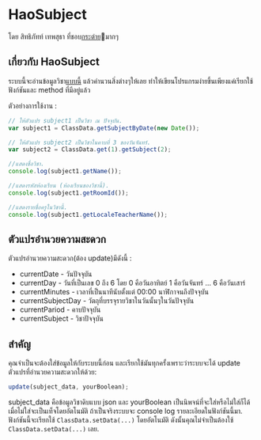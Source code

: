 # HaoSubject
โดย สิทธิภัทท์ เทพสุธา ที่ชอบ[กระต่าย](https://th.wikipedia.org/wiki/%E0%B8%81%E0%B8%A3%E0%B8%B0%E0%B8%95%E0%B9%88%E0%B8%B2%E0%B8%A2)🐇มากๆ

## เกี่ยวกับ HaoSubject
ระบบนี้จะอ่านข้อมูลวิชา[แบบนี้](https://raw.githubusercontent.com/karnhao/HaoWidget/main/subject_data/6-10/6-10.json) แล้วคำนวนสิ่งต่างๆให้เลย ทำให้เขียนโปรแกรมง่ายขึ้นเพียงแค่เรียกใช้ฟังก์ชันและ method ที่มีอยู่แล้ว

ตัวอย่างการใช้งาน :
```js
// ให้ตัวแปร subject1 เป็นวิชา ณ ปัจจุบัน.
var subject1 = ClassData.getSubjectByDate(new Date());

// ให้ตัวแปร subject2 เป็นวิชาในคาบที่ 3 ของวันจันทร์.
var subject2 = ClassData.get(1).getSubject(2);

//แสดงชื่อวิชา.
console.log(subject1.getName());

//แสดงรหัสห้องเรียน (ห้องเรียนของวิชานี้).
console.log(subject1.getRoomId());

//แสดงรายชื่อครูในวิชานี้.
console.log(subject1.getLocaleTeacherName());
```

## ตัวแปรอำนวยความสะดวก
ตัวแปรอำนวยความสะดวก(ต้อง update)มีดังนี้ :
* currentDate - วันปัจจุบัน
* currentDay - วันที่เป็นเลข 0 ถึง 6 โดย 0 คือวันอาทิตย์ 1 คือวันจันทร์ ... 6 คือวันเสาร์
* currentMinutes - เวลาที่เป็นนาทีนับตั้งแต่ 00:00 นาฬิกาจนถึงปัจจุบัน
* currentSubjectDay - วัตถุที่บรรจุรายวิชาในวันนั้นๆในวันปัจจุบัน
* currentPariod - คาบปัจจุบัน
* currentSubject - วิชาปัจจุบัน

## สำคัญ
คุณจำเป็นจะต้องใส่ข้อมูลให้กับระบบนี้ก่อน และเรียกใช้มันทุกครั้งเพราะว่าระบบจะได้ update ตัวแปรที่อำนวยความสะดวกให้ด้วย:
```js
update(subject_data, yourBoolean);
```
subject_data คือข้อมูลวิชาดิบแบบ json และ yourBoolean เป็นนิพจน์ที่จะใส่หรือไม่ใส่ก็ได้ เมื่อไม่ใส่จะเป็นเท็จโดยอัตโนมัติ ถ้าเป็นจริงระบบจะ console log รายละเอียดในฟังก์ชันนี้มา. ฟังก์ชันนี้จะเรียกใช้ `ClassData.setData(...)` โดยอัตโนมัติ ดังนั้นคุณไม่จำเป็นต้องใช้ `ClassData.setData(...)` เลย.